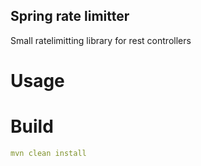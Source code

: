 ## Spring rate limitter

Small ratelimitting library for rest controllers

# Usage

# Build
```yaml
mvn clean install
```
